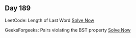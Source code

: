 ## Day 189

LeetCode: Length of Last Word 
[Solve Now](https://leetcode.com/problems/length-of-last-word/description/)

GeeksForgeeks: Pairs violating the BST property 
[Solve Now](https://www.geeksforgeeks.org/problems/pairs-violating-bst-property--212515/1)